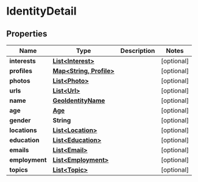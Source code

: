 
# IdentityDetail

## Properties
Name | Type | Description | Notes
------------ | ------------- | ------------- | -------------
**interests** | [**List&lt;Interest&gt;**](Interest.md) |  |  [optional]
**profiles** | [**Map&lt;String, Profile&gt;**](Profile.md) |  |  [optional]
**photos** | [**List&lt;Photo&gt;**](Photo.md) |  |  [optional]
**urls** | [**List&lt;Url&gt;**](Url.md) |  |  [optional]
**name** | [**GeoIdentityName**](GeoIdentityName.md) |  |  [optional]
**age** | [**Age**](Age.md) |  |  [optional]
**gender** | **String** |  |  [optional]
**locations** | [**List&lt;Location&gt;**](Location.md) |  |  [optional]
**education** | [**List&lt;Education&gt;**](Education.md) |  |  [optional]
**emails** | [**List&lt;Email&gt;**](Email.md) |  |  [optional]
**employment** | [**List&lt;Employment&gt;**](Employment.md) |  |  [optional]
**topics** | [**List&lt;Topic&gt;**](Topic.md) |  |  [optional]



